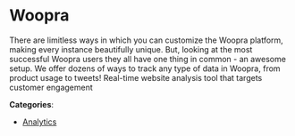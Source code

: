 # Woopra


There are limitless ways in which you can customize the Woopra platform, making every instance beautifully unique. But, looking at the most successful Woopra users they all have one thing in common - an awesome setup. We offer dozens of ways to track any type of data in Woopra, from product usage to tweets! Real-time website analysis tool that targets customer engagement



**Categories**:
- [Analytics](https://github.com/apis-list/apis-list#analytics)




